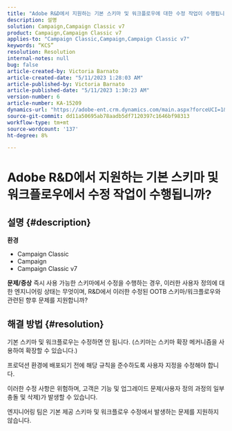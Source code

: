 ```yaml
---
title: "Adobe R&D에서 지원하는 기본 스키마 및 워크플로우에 대한 수정 작업이 수행됩니까?"
description: 설명
solution: Campaign,Campaign Classic v7
product: Campaign,Campaign Classic v7
applies-to: "Campaign Classic,Campaign,Campaign Classic v7"
keywords: “KCS”
resolution: Resolution
internal-notes: null
bug: false
article-created-by: Victoria Barnato
article-created-date: "5/11/2023 1:28:03 AM"
article-published-by: Victoria Barnato
article-published-date: "5/11/2023 1:30:23 AM"
version-number: 6
article-number: KA-15209
dynamics-url: "https://adobe-ent.crm.dynamics.com/main.aspx?forceUCI=1&pagetype=entityrecord&etn=knowledgearticle&id=c32f470c-9bef-ed11-8849-6045bd006268"
source-git-commit: dd11a50695ab78aadb5df7120397c1646bf98313
workflow-type: tm+mt
source-wordcount: '137'
ht-degree: 8%

---
```


# Adobe R&amp;D에서 지원하는 기본 스키마 및 워크플로우에서 수정 작업이 수행됩니까?

## 설명 {#description}

<b>환경</b>
- Campaign Classic
- Campaign
- Campaign Classic v7

<b>문제/증상</b>
즉시 사용 가능한 스키마에서 수정을 수행하는 경우, 이러한 사용자 정의에 대한 엔지니어링 상태는 무엇이며, R&amp;D에서 이러한 수정된 OOTB 스키마/워크플로우와 관련된 향후 문제를 지원합니까?


## 해결 방법 {#resolution}


기본 스키마 및 워크플로우는 수정하면 안 됩니다. (스키마는 스키마 확장 메커니즘을 사용하여 확장할 수 있습니다.)

프로덕션 환경에 배포되기 전에 해당 규칙을 준수하도록 사용자 지정을 수정해야 합니다.

이러한 수정 사항은 위험하며, 고객은 기능 및 업그레이드 문제(사용자 정의 과정의 일부 충돌 및 삭제)가 발생할 수 있습니다.

엔지니어링 팀은 기본 제공 스키마 및 워크플로우 수정에서 발생하는 문제를 지원하지 않습니다.
